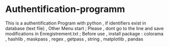 # Authentification-programm
This is a authentification Program with python , if  identifiers exist in database (text file) , Other Menu start ;
Please , dont go to the line and save modifications in Enregistrement.txt ; 
Before use , install package : colorama , hashlib , maskpass , regex , getpass , string , matplotlib , pandas
